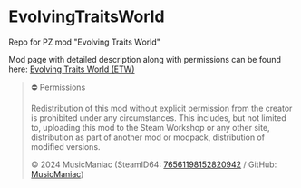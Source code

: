 # EvolvingTraitsWorld
Repo for PZ mod "Evolving Traits World"

Mod page with detailed description along with permissions can be found here: [Evolving Traits World (ETW)](https://steamcommunity.com/sharedfiles/filedetails/?id=2914075159)

>⛔ Permissions
>
>Redistribution of this mod without explicit permission from the creator is prohibited under any circumstances. This includes, but not limited to, uploading this mod to the Steam Workshop or any other site, distribution as part of another mod or modpack, distribution of modified versions.
>
>© 2024 MusicManiac (SteamID64: [76561198152820942](https://steamcommunity.com/profiles/76561198152820942) / GitHub: [MusicManiac](https://github.com/MusicManiac))
